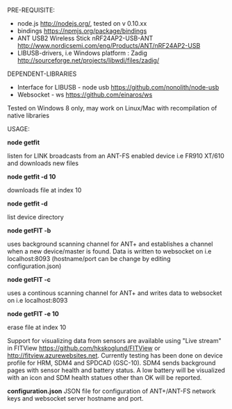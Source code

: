 PRE-REQUISITE:

  - node.js http://nodejs.org/, tested on v 0.10.xx
  - bindings https://npmjs.org/package/bindings
  - ANT USB2 Wireless Stick nRF24AP2-USB-ANT http://www.nordicsemi.com/eng/Products/ANT/nRF24AP2-USB
  - LIBUSB-drivers, i.e Windows platform : Zadig http://sourceforge.net/projects/libwdi/files/zadig/
  
DEPENDENT-LIBRARIES

  - Interface for LIBUSB - node usb https://github.com/nonolith/node-usb
  - Websocket - ws https://github.com/einaros/ws
  
Tested on Windows 8 only, may work on Linux/Mac with recompilation of native libraries

USAGE:

<b>node getfit</b> 

  listen for LINK broadcasts from an ANT-FS enabled device i.e FR910 XT/610 and downloads new files
  
<b>node getfit -d 10</b>

  downloads file at index 10
  
<b>node getfit -d</b> 

  list device directory
  
<b>node getFIT -b</b>

  uses background scanning channel for ANT+ and establishes a channel when a new device/master is found. Data is written to websocket
  on i.e localhost:8093 (hostname/port can be change by editing configuration.json)
  
<b>node getFIT -c</b>

  uses a continous scanning channel for ANT+ and writes data to websocket on i.e localhost:8093
  
<b>node getFIT -e 10</b>

  erase file at index 10
  
Support for visualizing data from sensors are available using "Live stream" in FITView https://github.com/hkskoglund/FITView or http://fitview.azurewebsites.net.
Currently testing has been done on device profile for HRM, SDM4 and SPDCAD (GSC-10). SDM4 sends background pages with
sensor health and battery status. A low battery will be visualized with an icon and SDM health statues other than OK will be
reported.

<b>configuration.json</b>
JSON file for configuration of ANT+/ANT-FS network keys and websocket server hostname and port.
